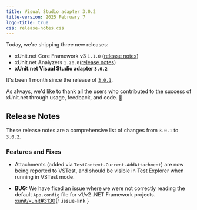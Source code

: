 ```yaml
---
title: Visual Studio adapter 3.0.2
title-version: 2025 February 7
logo-title: true
css: release-notes.css
---
```


Today, we're shipping three new releases:

* xUnit.net Core Framework v3 `1.1.0` ([release notes](/releases/v3/1.1.0))
* xUnit.net Analyzers `1.20.0`([release notes](/releases/analyzers/1.20.0))
* **xUnit.net Visual Studio adapter `3.0.2`**

It's been 1 month since the release of [`3.0.1`](/releases/visualstudio/3.0.1).

As always, we'd like to thank all the users who contributed to the success of xUnit.net through usage, feedback, and code. 🎉

## Release Notes

These release notes are a comprehensive list of changes from `3.0.1` to `3.0.2`.

### Features and Fixes

* Attachments (added via `TestContext.Current.AddAttachment`) are now being reported to VSTest, and should be visible in Test Explorer when running in VSTest mode.

* **BUG:** We have fixed an issue where we were not correctly reading the default `App.config` file for v1/v2 .NET Framework projects. [xunit/xunit#3130](https://github.com/xunit/xunit/issues/3130){: .issue-link }
